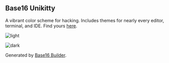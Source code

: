## Base16 Unikitty

A vibrant color scheme for hacking. Includes themes for nearly every editor, terminal, and IDE. Find yours  [here](https://github.com/joshwlewis/base16-unikitty/tree/master/output).


![light](https://www.dropbox.com/s/c1ozb122q2m0cbb/Screenshot%202016-08-20%2023.02.21.png?dl=1)


![dark](https://www.dropbox.com/s/1441un9w3ydwasi/Screenshot%202016-08-20%2023.01.56.png?dl=1)

Generated by [Base16 Builder](https://github.com/chriskempson/base16).
